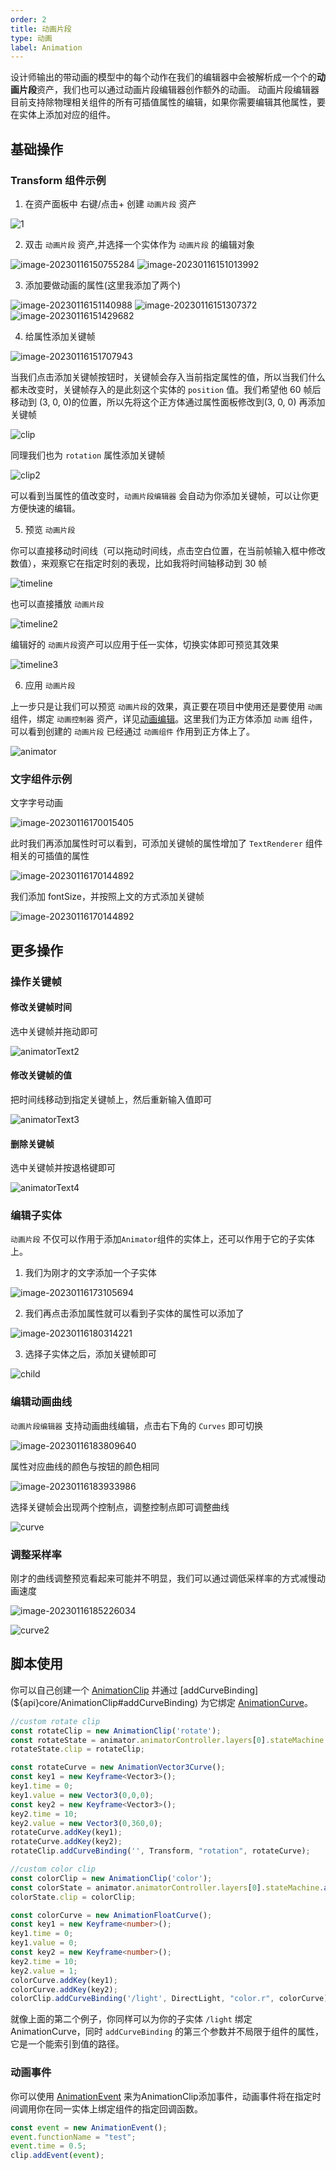 ```yaml
---
order: 2
title: 动画片段
type: 动画
label: Animation
---
```


设计师输出的带动画的模型中的每个动作在我们的编辑器中会被解析成一个个的**动画片段**资产，我们也可以通过动画片段编辑器创作额外的动画。
动画片段编辑器目前支持除物理相关组件的所有可插值属性的编辑，如果你需要编辑其他属性，要在实体上添加对应的组件。

## 基础操作

### Transform 组件示例

1. 在资产面板中 右键/点击+ 创建 `动画片段` 资产

![1](https://gw.alipayobjects.com/zos/OasisHub/52c428f1-6b5f-4486-93f9-f27ef468a9be/image-20230116150410999.png)

2. 双击 `动画片段` 资产,并选择一个实体作为 `动画片段` 的编辑对象

![image-20230116150755284](https://gw.alipayobjects.com/zos/OasisHub/016a62dc-991f-4c67-9d00-0c3b09f438dc/image-20230116150755284.png)
![image-20230116151013992](https://gw.alipayobjects.com/zos/OasisHub/31d2f185-fb98-42c5-af98-46c0fe6a4feb/image-20230116151013992.png)

3. 添加要做动画的属性(这里我添加了两个)

![image-20230116151140988](https://gw.alipayobjects.com/zos/OasisHub/443943a5-a586-42ae-badd-5117a33a0628/image-20230116151140988.png)
![image-20230116151307372](https://gw.alipayobjects.com/zos/OasisHub/59154743-fd64-4905-85c7-35cb315b625d/image-20230116151307372.png)
![image-20230116151429682](https://gw.alipayobjects.com/zos/OasisHub/6fee9c22-6e7e-4ab0-9457-d4f374f6c33e/image-20230116151429682.png)

4. 给属性添加关键帧

![image-20230116151707943](https://gw.alipayobjects.com/zos/OasisHub/908d4ddb-ad3f-45e1-9164-4a55b520f205/image-20230116151707943.png)

当我们点击添加关键帧按钮时，关键帧会存入当前指定属性的值，所以当我们什么都未改变时，关键帧存入的是此刻这个实体的 `position` 值。我们希望他 60 帧后移动到 (3, 0, 0)的位置，所以先将这个正方体通过属性面板修改到(3, 0, 0) 再添加关键帧

![clip](https://gw.alipayobjects.com/zos/OasisHub/3379fb37-f3ed-44d7-8116-48667a2982ff/clip.gif)

同理我们也为 `rotation` 属性添加关键帧

![clip2](https://gw.alipayobjects.com/zos/OasisHub/f0a0a28d-561e-4efb-b461-f0ae5f92efb9/clip2.gif)

可以看到当属性的值改变时，`动画片段编辑器` 会自动为你添加关键帧，可以让你更方便快速的编辑。

5. 预览 `动画片段`

你可以直接移动时间线（可以拖动时间线，点击空白位置，在当前帧输入框中修改数值），来观察它在指定时刻的表现，比如我将时间轴移动到 30 帧

![timeline](https://gw.alipayobjects.com/zos/OasisHub/d736229d-beeb-4657-be4b-85825c3de939/timeline.gif)

也可以直接播放 `动画片段`

![timeline2](https://gw.alipayobjects.com/zos/OasisHub/138f524e-27f1-4db4-a7a4-90664a516e5f/timeline2.gif)

编辑好的 `动画片段`资产可以应用于任一实体，切换实体即可预览其效果

![timeline3](https://gw.alipayobjects.com/zos/OasisHub/766a8566-c6ec-430a-b703-3895f85e7d94/timeline3.gif)

6. 应用 `动画片段`

上一步只是让我们可以预览 `动画片段`的效果，真正要在项目中使用还是要使用 `动画`组件，绑定 `动画控制器` 资产，详见[动画编辑](${docs}editor-animator-cn)。这里我们为正方体添加 `动画` 组件，可以看到创建的 `动画片段` 已经通过 `动画组件` 作用到正方体上了。

![animator](https://gw.alipayobjects.com/zos/OasisHub/a87bf618-93e9-4130-8f80-fd0a7ba24fa6/animator.gif)

### 文字组件示例

文字字号动画

![image-20230116170015405](https://gw.alipayobjects.com/zos/OasisHub/10dfd915-f68d-4982-825f-ad191f58e22a/image-20230116170015405.png)

此时我们再添加属性时可以看到，可添加关键帧的属性增加了 `TextRenderer` 组件相关的可插值的属性

![image-20230116170144892](https://gw.alipayobjects.com/zos/OasisHub/1061be4b-5d88-4ae8-af0f-3856affcc51a/image-20230116170144892.png)

我们添加 fontSize，并按照上文的方式添加关键帧

![image-20230116170144892](https://gw.alipayobjects.com/zos/OasisHub/d53ed8f7-3126-4001-a26b-8e037fe2b6d5/animatorText.gif)

## 更多操作

### 操作关键帧

#### 修改关键帧时间

选中关键帧并拖动即可

![animatorText2](https://gw.alipayobjects.com/zos/OasisHub/5fd37304-5b24-4219-b45a-7e29174484e3/animatorText2.gif)

#### 修改关键帧的值

把时间线移动到指定关键帧上，然后重新输入值即可

![animatorText3](https://gw.alipayobjects.com/zos/OasisHub/d2fc1577-9765-44a1-99e0-88173f65c8c1/animatorText3.gif)

#### 删除关键帧

选中关键帧并按退格键即可

![animatorText4](https://gw.alipayobjects.com/zos/OasisHub/0e0abc32-beba-460f-9e25-286698816341/animatorText4.gif)

### 编辑子实体

`动画片段` 不仅可以作用于添加`Animator`组件的实体上，还可以作用于它的子实体上。

1. 我们为刚才的文字添加一个子实体

![image-20230116173105694](https://gw.alipayobjects.com/zos/OasisHub/a59d5687-5f74-4fab-a457-42e3d07b38da/image-20230116173105694.png)

2. 我们再点击添加属性就可以看到子实体的属性可以添加了

![image-20230116180314221](https://gw.alipayobjects.com/zos/OasisHub/bd59b6df-a0f8-48d3-bd5d-23eeccba4816/image-20230116180314221.png)

3. 选择子实体之后，添加关键帧即可

![child](https://gw.alipayobjects.com/zos/OasisHub/3e03fc0a-a346-4897-8607-3a36ccb11e22/child.gif)

### 编辑动画曲线

`动画片段编辑器` 支持动画曲线编辑，点击右下角的 `Curves` 即可切换

![image-20230116183809640](https://gw.alipayobjects.com/zos/OasisHub/529e7716-d5c6-4857-9a81-966e0f371b6b/image-20230116183809640.png)

属性对应曲线的颜色与按钮的颜色相同

![image-20230116183933986](https://gw.alipayobjects.com/zos/OasisHub/1c96f6a9-d72c-4b1a-b1db-92e2ebf59ab0/image-20230116183933986.png)

选择关键帧会出现两个控制点，调整控制点即可调整曲线

![curve](https://gw.alipayobjects.com/zos/OasisHub/f439881a-39a4-463d-a7fc-1551f88bcd7c/curve.gif)

### 调整采样率

刚才的曲线调整预览看起来可能并不明显，我们可以通过调低采样率的方式减慢动画速度

![image-20230116185226034](https://gw.alipayobjects.com/zos/OasisHub/c1526af2-337a-4abf-bfde-4c66b6114002/image-20230116185226034.png)

![curve2](https://gw.alipayobjects.com/zos/OasisHub/2ff245ef-2f7f-4e53-a5aa-e06ead091abf/curve2.gif)

## 脚本使用

你可以自己创建一个 [AnimationClip](${api}core/AnimationClip) 并通过 [addCurveBinding](${api}core/AnimationClip#addCurveBinding) 为它绑定 [AnimationCurve](${api}core/AnimationCurve)。

```typescript
//custom rotate clip
const rotateClip = new AnimationClip('rotate');
const rotateState = animator.animatorController.layers[0].stateMachine.addState('rotate');
rotateState.clip = rotateClip;

const rotateCurve = new AnimationVector3Curve();
const key1 = new Keyframe<Vector3>();
key1.time = 0;
key1.value = new Vector3(0,0,0);
const key2 = new Keyframe<Vector3>();
key2.time = 10;
key2.value = new Vector3(0,360,0);
rotateCurve.addKey(key1);
rotateCurve.addKey(key2);
rotateClip.addCurveBinding('', Transform, "rotation", rotateCurve);

//custom color clip
const colorClip = new AnimationClip('color');
const colorState = animator.animatorController.layers[0].stateMachine.addState('color');
colorState.clip = colorClip;

const colorCurve = new AnimationFloatCurve();
const key1 = new Keyframe<number>();
key1.time = 0;
key1.value = 0;
const key2 = new Keyframe<number>();
key2.time = 10;
key2.value = 1;
colorCurve.addKey(key1);
colorCurve.addKey(key2);
colorClip.addCurveBinding('/light', DirectLight, "color.r", colorCurve);
```

就像上面的第二个例子，你同样可以为你的子实体 `/light` 绑定 AnimationCurve，同时 `addCurveBinding` 的第三个参数并不局限于组件的属性，它是一个能索引到值的路径。

<playground src="animation-customAnimationClip.ts"></playground>

### 动画事件

<playground src="animation-event.ts"></playground>

你可以使用 [AnimationEvent](${api}core/AnimationEvent) 来为AnimationClip添加事件，动画事件将在指定时间调用你在同一实体上绑定组件的指定回调函数。

```typescript
const event = new AnimationEvent();
event.functionName = "test";
event.time = 0.5;
clip.addEvent(event);
```

